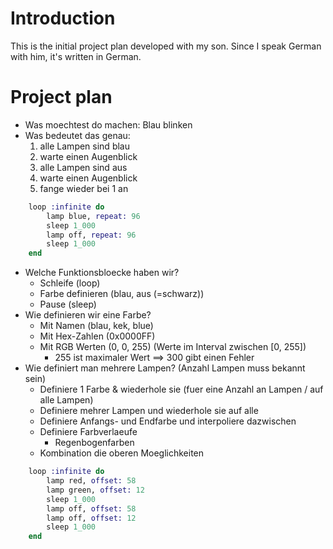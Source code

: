 # Introduction
This is the initial project plan developed with my son. Since I speak German
with him, it's written in German.

# Project plan
* Was moechtest do machen: Blau blinken
* Was bedeutet das genau:
    1. alle Lampen sind blau
    2. warte einen Augenblick
    3. alle Lampen sind aus
    4. warte einen Augenblick
    5. fange wieder bei 1 an
```elixir
    loop :infinite do
        lamp blue, repeat: 96
        sleep 1_000
        lamp off, repeat: 96
        sleep 1_000
    end
```

* Welche Funktionsbloecke haben wir?
    * Schleife (loop)
    * Farbe definieren (blau, aus (=schwarz))
    * Pause (sleep)
* Wie definieren wir eine Farbe?
    * Mit Namen (blau, kek, blue)
    * Mit Hex-Zahlen (0x0000FF)
    * Mit RGB Werten (0, 0, 255) (Werte im Interval zwischen [0, 255])
        * 255 ist maximaler Wert ==> 300 gibt einen Fehler
* Wie definiert man mehrere Lampen? (Anzahl Lampen muss bekannt sein)
    * Definiere 1 Farbe & wiederhole sie (fuer eine Anzahl an Lampen / auf alle Lampen)
    * Definiere mehrer Lampen und wiederhole sie auf alle
    * Definiere Anfangs- und Endfarbe und interpoliere dazwischen
    * Definiere Farbverlaeufe
        * Regenbogenfarben
    * Kombination die oberen Moeglichkeiten

```elixir
    loop :infinite do
        lamp red, offset: 58
        lamp green, offset: 12
        sleep 1_000
        lamp off, offset: 58
        lamp off, offset: 12
        sleep 1_000        
    end
```